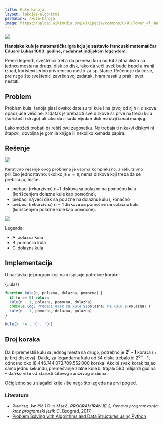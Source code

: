 ```yaml
---
title: Kule Hanoja
layout: lekcija-algoritmi
permalink: /kule-hanoja
image: https://upload.wikimedia.org/wikipedia/commons/0/07/Tower_of_Hanoi.jpeg
---
```


![]({{page.image}})

**Hanojske kule je matematička igra koju je sastavio francuski matematičar Eduard Lukas 1883. godine, nadahnut indijskom legendom.**

Prema legendi, sveštenici treba da prenesu kulu od 64 zlatna diska sa jednog mesta na drugo, disk po disk, tako da veći uvek bude ispod a manji iznad, koristeći jedno privremeno mesto za spuštanje. Rečeno je da će se, pre nego što sveštenici završe svoj zadatak, hram rasuti u prah i svet nestati.

## Problem

Problem kula Hanoja glasi ovako: date su tri kule i na prvoj od njih `n` diskova opadajuće veličine; zadatak je prebaciti sve diskove sa prve na treću kulu (koristeći i drugu) ali tako da nikada nijedan disk ne stoji iznad manjeg.

Lako možeš probati da rešiš ovu zagonetku. Ne trebaju ti nikakvi diskovi ni štapovi, dovoljna je gomila knjiga ili nekoliko komada papira.

## Rešenje

![](https://upload.wikimedia.org/wikipedia/commons/6/60/Tower_of_Hanoi_4.gif)

Iterativno rešenje ovog problema je veoma kompleksno, a rekurzivno prilično jednostavno: ukoliko je `n = 0`, nema diskova koji treba da se prebacuju; inače:

- prebaci (rekurzivno) n−1 diskova sa polazne na pomoćnu kulu (korišćenjem dolazne kule kao pomoćne),
- prebaci najveći disk sa polazne na dolaznu kulu i, konačno,
- prebaci (rekurzivno) n − 1 diskova sa pomoćne na dolaznu kulu (korišćenjem polazne kule kao pomoćne).

![](https://petljamedia.blob.core.windows.net/root/Media/Default/Problem/Primer.png)

Legenda:

- A: polazna kula
- B: pomoćna kula
- C: dolazna kula

## Implementacija

U nastavku je program koji nam ispisuje potrebne korake:

{:.ulaz}
```js
function kule(n, polazna, dolazna, pomocna) {
  if (n == 0) return
  kule(n - 1, polazna, pomocna, dolazna)
  console.log(`Prebaci disk sa kule ${polazna} na kulu ${dolazna}`)
  kule(n - 1, pomocna, dolazna, polazna)
}

kule(3, 'A', 'C', 'B')
```

## Broj koraka

Da bi premestili kulu sa jednog mesta na drugo, potrebno je **2<sup>n</sup> - 1** koraka (`n` je broj diskova). Dakle, za legandarnu kulu od 64 diska trebalo bi 2<sup>64</sup> - 1, odnosno oko 18.446.744.073.709.552.000 koraka. Ako bi svaki korak trajao samo jednu sekundu, premeštanje zlatne kule bi trajalo 590 milijardi godina – daleko više od starosti čitavog sunčevog sistema.

Očigledno se u slagalici krije više nego što izgleda na prvi pogled.

### Literatura

- Predrag Janičić i Filip Marić, *PROGRAMIRANJE 2, Osnove programiranja kroz programski jezik C*, Beograd, 2017.
- [Problem Solving with Algorithms and Data Structures using Python](http://interactivepython.org/runestone/static/pythonds/Recursion/TowerofHanoi.html)
